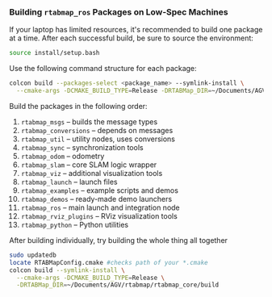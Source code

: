 ### Building `rtabmap_ros` Packages on Low-Spec Machines

If your laptop has limited resources, it's recommended to build one package at a time.
After each successful build, be sure to source the environment:

```bash
source install/setup.bash
```

Use the following command structure for each package:

```bash
colcon build --packages-select <package_name> --symlink-install \
  --cmake-args -DCMAKE_BUILD_TYPE=Release -DRTABMap_DIR=~/Documents/AGV/rtabmap/rtabmap_core/build
```

Build the packages in the following order:

1. `rtabmap_msgs` – builds the message types
2. `rtabmap_conversions` – depends on messages
3. `rtabmap_util` – utility nodes, uses conversions
4. `rtabmap_sync` – synchronization tools
5. `rtabmap_odom` – odometry
6. `rtabmap_slam` – core SLAM logic wrapper
7. `rtabmap_viz` – additional visualization tools
8. `rtabmap_launch` – launch files
9. `rtabmap_examples` – example scripts and demos
10. `rtabmap_demos` – ready-made demo launchers
11. `rtabmap_ros` – main launch and integration node
12. `rtabmap_rviz_plugins` – RViz visualization tools
13. `rtabmap_python` – Python utilities

After building individually, try building the whole thing all together

```bash
sudo updatedb
locate RTABMapConfig.cmake #checks path of your *.cmake
colcon build --symlink-install \
  --cmake-args -DCMAKE_BUILD_TYPE=Release \
  -DRTABMap_DIR=~/Documents/AGV/rtabmap/rtabmap_core/build
```
